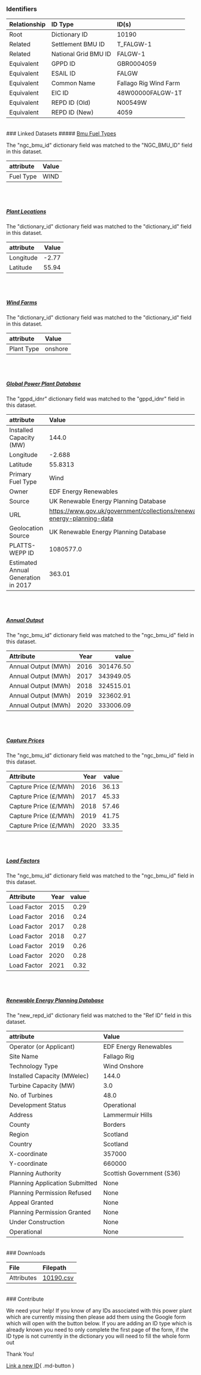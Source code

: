 ### Identifiers

| Relationship   | ID Type              | ID(s)                 |
|:---------------|:---------------------|:----------------------|
| Root           | Dictionary ID        | 10190                 |
| Related        | Settlement BMU ID    | T_FALGW-1             |
| Related        | National Grid BMU ID | FALGW-1               |
| Equivalent     | GPPD ID              | GBR0004059            |
| Equivalent     | ESAIL ID             | FALGW                 |
| Equivalent     | Common Name          | Fallago Rig Wind Farm |
| Equivalent     | EIC ID               | 48W00000FALGW-1T      |
| Equivalent     | REPD ID (Old)        | N00549W               |
| Equivalent     | REPD ID (New)        | 4059                  |

<br>
### Linked Datasets
##### <a href="https://osuked.github.io/Power-Station-Dictionary/datasets/bmu-fuel-types">Bmu Fuel Types</a>



The "ngc_bmu_id" dictionary field was matched to the "NGC_BMU_ID" field in this dataset.

| attribute   | Value   |
|:------------|:--------|
| Fuel Type   | WIND    |

<br><br>
##### <a href="https://osuked.github.io/Power-Station-Dictionary/datasets/plant-locations">Plant Locations</a>



The "dictionary_id" dictionary field was matched to the "dictionary_id" field in this dataset.

| attribute   |   Value |
|:------------|--------:|
| Longitude   |   -2.77 |
| Latitude    |   55.94 |

<br><br>
##### <a href="https://osuked.github.io/Power-Station-Dictionary/datasets/wind-farms">Wind Farms</a>



The "dictionary_id" dictionary field was matched to the "dictionary_id" field in this dataset.

| attribute   | Value   |
|:------------|:--------|
| Plant Type  | onshore |

<br><br>
##### <a href="https://osuked.github.io/Power-Station-Dictionary/datasets/global-power-plant-database">Global Power Plant Database</a>



The "gppd_idnr" dictionary field was matched to the "gppd_idnr" field in this dataset.

| attribute                           | Value                                                                    |
|:------------------------------------|:-------------------------------------------------------------------------|
| Installed Capacity (MW)             | 144.0                                                                    |
| Longitude                           | -2.688                                                                   |
| Latitude                            | 55.8313                                                                  |
| Primary Fuel Type                   | Wind                                                                     |
| Owner                               | EDF Energy Renewables                                                    |
| Source                              | UK Renewable Energy Planning Database                                    |
| URL                                 | https://www.gov.uk/government/collections/renewable-energy-planning-data |
| Geolocation Source                  | UK Renewable Energy Planning Database                                    |
| PLATTS-WEPP ID                      | 1080577.0                                                                |
| Estimated Annual Generation in 2017 | 363.01                                                                   |

<br><br>
##### <a href="https://osuked.github.io/Power-Station-Dictionary/datasets/annual-output">Annual Output</a>



The "ngc_bmu_id" dictionary field was matched to the "ngc_bmu_id" field in this dataset.

| Attribute           |   Year |     value |
|:--------------------|-------:|----------:|
| Annual Output (MWh) |   2016 | 301476.50 |
| Annual Output (MWh) |   2017 | 343949.05 |
| Annual Output (MWh) |   2018 | 324515.01 |
| Annual Output (MWh) |   2019 | 323602.91 |
| Annual Output (MWh) |   2020 | 333006.09 |

<br><br>
##### <a href="https://osuked.github.io/Power-Station-Dictionary/datasets/capture-prices">Capture Prices</a>



The "ngc_bmu_id" dictionary field was matched to the "ngc_bmu_id" field in this dataset.

| Attribute             |   Year |   value |
|:----------------------|-------:|--------:|
| Capture Price (£/MWh) |   2016 |   36.13 |
| Capture Price (£/MWh) |   2017 |   45.33 |
| Capture Price (£/MWh) |   2018 |   57.46 |
| Capture Price (£/MWh) |   2019 |   41.75 |
| Capture Price (£/MWh) |   2020 |   33.35 |

<br><br>
##### <a href="https://osuked.github.io/Power-Station-Dictionary/datasets/load-factors">Load Factors</a>



The "ngc_bmu_id" dictionary field was matched to the "ngc_bmu_id" field in this dataset.

| Attribute   |   Year |   value |
|:------------|-------:|--------:|
| Load Factor |   2015 |    0.29 |
| Load Factor |   2016 |    0.24 |
| Load Factor |   2017 |    0.28 |
| Load Factor |   2018 |    0.27 |
| Load Factor |   2019 |    0.26 |
| Load Factor |   2020 |    0.28 |
| Load Factor |   2021 |    0.32 |

<br><br>
##### <a href="https://osuked.github.io/Power-Station-Dictionary/datasets/renewable-energy-planning-database">Renewable Energy Planning Database</a>



The "new_repd_id" dictionary field was matched to the "Ref ID" field in this dataset.

| attribute                      | Value                     |
|:-------------------------------|:--------------------------|
| Operator (or Applicant)        | EDF Energy Renewables     |
| Site Name                      | Fallago Rig               |
| Technology Type                | Wind Onshore              |
| Installed Capacity (MWelec)    | 144.0                     |
| Turbine Capacity (MW)          | 3.0                       |
| No. of Turbines                | 48.0                      |
| Development Status             | Operational               |
| Address                        | Lammermuir Hills          |
| County                         | Borders                   |
| Region                         | Scotland                  |
| Country                        | Scotland                  |
| X-coordinate                   | 357000                    |
| Y-coordinate                   | 660000                    |
| Planning Authority             | Scottish Government (S36) |
| Planning Application Submitted | None                      |
| Planning Permission Refused    | None                      |
| Appeal Granted                 | None                      |
| Planning Permission Granted    | None                      |
| Under Construction             | None                      |
| Operational                    | None                      |


<br>
### Downloads


| File       | Filepath                                                                              |
|:-----------|:--------------------------------------------------------------------------------------|
| Attributes | [10190.csv](https://osuked.github.io/Power-Station-Dictionary/object_attrs/10190.csv) |


<br>
### Contribute

We need your help! If you know of any IDs associated with this power plant which are currently missing then please add them using the Google form which will open with the button below. If you are adding an ID type which is already known you need to only complete the first page of the form, if the ID type is not currently in the dictionary you will need to fill the whole form out

Thank You!

[Link a new ID](https://docs.google.com/forms/d/e/1FAIpQLSc5jRsQ7NgiLLXbwo9PUdwTQyuqbRwThltG56-o6NVSe7E_nw/viewform?usp=pp_url&entry.251912331=10190){ .md-button }